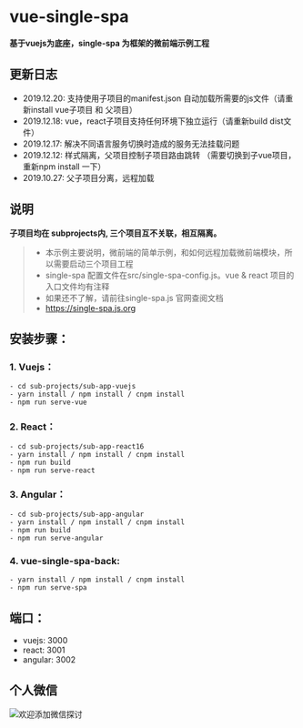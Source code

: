 # vue-single-spa 

**基于vuejs为底座，single-spa 为框架的微前端示例工程**

## 更新日志

- 2019.12.20: 支持使用子项目的manifest.json 自动加载所需要的js文件（请重新install vue子项目 和 父项目）
- 2019.12.18: vue，react子项目支持任何环境下独立运行（请重新build dist文件）
- 2019.12.17: 解决不同语言服务切换时造成的服务无法挂载问题
- 2019.12.12: 样式隔离，父项目控制子项目路由跳转 （需要切换到子vue项目，重新npm install 一下）
- 2019.10.27: 父子项目分离，远程加载

## 说明

**子项目均在 subprojects内, 三个项目互不关联，相互隔离。**
> * 本示例主要说明，微前端的简单示例，和如何远程加载微前端模块，所以需要启动三个项目工程
> * single-spa 配置文件在src/single-spa-config.js。vue & react 项目的入口文件均有注释
> * 如果还不了解，请前往single-spa.js 官网查阅文档
> * https://single-spa.js.org

## 安装步骤：

### 1. Vuejs：
    - cd sub-projects/sub-app-vuejs
    - yarn install / npm install / cnpm install
    - npm run serve-vue
### 2. React：
    - cd sub-projects/sub-app-react16
    - yarn install / npm install / cnpm install
    - npm run build
    - npm run serve-react
### 3. Angular：
    - cd sub-projects/sub-app-angular
    - yarn install / npm install / cnpm install
    - npm run build
    - npm run serve-angular
### 4. vue-single-spa-back:
    - yarn install / npm install / cnpm install
    - npm run serve-spa
    
## 端口：

- vuejs: 3000
- react: 3001
- angular: 3002

## 个人微信

![欢迎添加微信探讨](https://images.gitee.com/uploads/images/2019/1212/225746_010d72cb_1957979.jpeg "WechatIMG91.jpeg")

